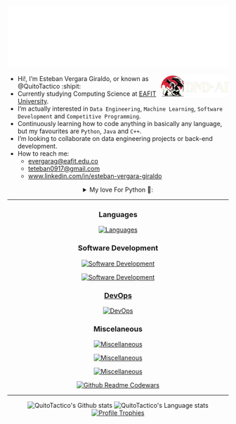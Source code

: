
<!-- Hiii, what are you doing here? XD -->

<div align="center">
  <img src="docs/hello.svg">
</div>

[<img align="right" height="50" src="docs/DnD_right.png">](https://github.com/QuitoTactico/DnD-AI)

- Hi!, I’m Esteban Vergara Giraldo, or known as @QuitoTactico :shipit:
- Currently studying Computing Science at [EAFIT University](https://www.eafit.edu.co/).
- I’m actually interested in `Data Engineering`, `Machine Learning`, `Software Development` and `Competitive Programming`.
- Continuously learning how to code anything in basically any language, but my favourites are `Python`, `Java` and `C++`.
- I’m looking to collaborate on data engineering projects or back-end development.
- How to reach me:
[<img align="right" width="160" alt="" src="https://github.com/user-attachments/assets/44cff177-6b12-41f9-8521-741d43b67908">](https://www.textstudio.com/)
  - evergarag@eafit.edu.co
  - teteban0917@gmail.com
[<img align="right" width="160" alt="" src="https://count.getloli.com/get/@:quitotactico?theme=booru-lewd&offset=-10">](https://count.getloli.com/) <!-- [<img align="right" height="50" alt="" src="https://count.akame.moe/@quitotactico?theme=rule34">](https://www.youtube.com/watch?v=dQw4w9WgXcQ) -->
  - www.linkedin.com/in/esteban-vergara-giraldo

<details>
  <summary align="center">
     My love For Python 🐍:
  </summary>  
  
I have an extensive repertoire of over 450 Python scripts, focused on competitive programming, web development, automation, API consumption, and the use of artificial intelligence for various tasks.

I have used Python to automate tasks such as file manipulation and data processing, creating scripts that enhance efficiency in repetitive processes, like an RPA for [comfortable listening of YouTube playlists](https://github.com/QuitoTactico/NOVVAE). I have also developed data analysis projects, like an [anime recommendation system](https://github.com/QuitoTactico/myanimelist-sorting) based on the MyAnimeList API, developed solutions to many [competitive programming problems in Codewars](https://github.com/QuitoTactico/PYTHON/tree/main/CODEWARS), and participated in game development, notably creating a [Dungeons & Dragons game generator](https://github.com/QuitoTactico/DnD-AI) with interactive map and AI usage for image generation and natural language processing, my biggest project to date.

Additionally, I have worked on web application development using Django, including a [movie website](https://github.com/QuitoTactico/moviereviewsproject), a [numeric analysis and linear regression interactive graphicator](https://github.com/QuitoTactico/Proyecto_analisis), an [enterprise data interactive graphicator](https://github.com/QuitoTactico/proyecto-sinfo) and a [tech learning route generator](https://github.com/QuitoTactico/SoftServe-Academy) which i'm currently developing. Also on framework-less applications, like an [shortest route calculator/graphicator system for Medellín's streets](https://github.com/QuitoTactico/ST0245-001), with a [Medellín's Metro version](https://github.com/OmdenaAI/eafit-colombia-transportation-subway) developed in an international team. In the field of artificial intelligence, I have implemented models for [facial](https://github.com/QuitoTactico/Proyecto-ReconocimientoDeRostros) and [voice](https://github.com/QuitoTactico/PYTHON/tree/main/Reconocedor%20de%20voz) recognition, and I have also explored home automation with a [smart curtain system](https://github.com/QuitoTactico/Proyecto-CortinasInteligentes) that responds to external light. My experience with Python is diverse, focusing on creating practical and innovative solutions while solving logical challenges that I find satisfying.
</details>

<!-- - If you tell me to put DOOM-64 on your microwave, i'll do it. -->

---

<h3 align="center">Languages</h3>
<p align="center">
    <a href="https://skillicons.dev">
        <img src="https://skillicons.dev/icons?i=python,cpp,php,java,SEPARADOR,c,r,arduino,matlab" alt="Languages">
    </a>
</p>

<h3 align="center">Software Development</h3>
<p align="center">
    <a href="https://skillicons.dev">
      <img src="https://skillicons.dev/icons?i=django,laravel,flask,express,nodejs,SEPARADOR,react,html,css,js,ts" alt="Software Development">
      <!-- PYRAMID
      <img src="https://skillicons.dev/icons?i=html,css,scss,js,ts" alt="Software Development">
      <br>
      <img src="https://skillicons.dev/icons?i=django,fastapi,laravel,react" alt="Software Development">
      <br>
      <img src="https://skillicons.dev/icons?i=mysql,sqlite,postgres" alt="Software Development">
      <br>
      <img src="https://skillicons.dev/icons?i=bootstrap,mui" alt="Software Development">
      -->
    </a>
</p>
<p align="center">
    <a href="https://skillicons.dev">
      <img src="https://skillicons.dev/icons?i=mysql,sqlite,postgres,redis,SEPARADOR,bootstrap,mui,scss,SEPARADOR" alt="Software Development">
</p>

<h3 align="center">DevOps</h3>
<p align="center">
    <a href="https://skillicons.dev">
        <img src="https://skillicons.dev/icons?i=aws,gcp,azure,SEPARADOR,docker,kubernetes,githubactions" alt="DevOps">
    </a>
</p>

<h3 align="center">Miscelaneous</h3>
<p align="center">
    <a href="https://skillicons.dev">
        <img src="https://skillicons.dev/icons?i=git,windows,linux,kali,ubuntu,bash,powershell" alt="Miscellaneous">
    </a>
</p>
<p align="center">
    <a href="https://skillicons.dev">
        <img src="https://skillicons.dev/icons?i=replit,notion,md,cmake,npm,yarn" alt="Miscellaneous">
    </a>
</p>
<p align="center">
    <a href="https://skillicons.dev">
        <img src="https://skillicons.dev/icons?i=tensorflow,bots,opencv,regex,raspberrypi" alt="Miscellaneous">
    </a>
</p>

<!-- 
<p align="center">
    <a href='https://www.codewars.com/users/QuitoTactico'><img src="https://www.codewars.com/users/QuitoTactico/badges/large"></a>
</p>
-->

<div align="center">
  <a href='https://www.codewars.com/users/QuitoTactico'>
    <img src="https://codewars-stats-ignacio-cuadra.vercel.app/?username=QuitoTactico&theme=dark" alt="Github Readme Codewars" />
  </a>
</div>

---

<div align="center"> 
  
  <img height=270 src="https://github-readme-stats.vercel.app/api?username=quitotactico&include_all_commits=true&show_icons=true&rank_icon=percentile&card_width=300px&theme=dark&line_height=30&custom_title=QuitoTactico%27s+Github+stats&number_format=long&role=owner,collaborator" alt="QuitoTactico's Github stats" />
  
  <img height=270 src="https://github-readme-stats.vercel.app/api/top-langs/?username=quitotactico&layout=donut&langs_count=10&hide=HTML&hide_title=true&role=owner,collaborator&theme=dark&card_width=310&custom_title=QuitoTactico%27s+Language+stats&card_width=1px" alt="QuitoTactico's Language stats" />
  <!--
  <img height=270 src="https://github-readme-stats.vercel.app/api/top-langs/?username=quitotactico&layout=donut&langs_count=10&hide=HTML&hide_title=true&role=owner,collaborator&theme=dark&size_weight=0.35&count_weight=0.65&card_width=310&custom_title=QuitoTactico%27s+Language+stats&card_width=1px" alt="QuitoTactico's Language stats" />
  
  -->

  <!-- With HTML
  <img height=249 src="https://github-readme-stats.vercel.app/api/top-langs/?username=quitotactico&layout=donut&langs_count=8&hide_title=true&role=owner,collaborator&theme=dark&size_weight=0.2&count_weight=0.&custom_title=QuitoTactico%27s+Language+stats&card_width=1px" alt="QuitoTactico's Language stats" />
  -->
  
  <!-- Donut
  <img height=259 src="https://github-readme-stats-git-masterrstaa-rickstaa.vercel.app/api/top-langs/?username=quitotactico&layout=donut&langs_count=6&hide=HTML&hide_border=true&role=owner,collaborator&theme=transparent&custom_title=QuitoTactico%27s+Language+stats" alt="QuitoTactico's Language stats" />
  -->
</div>

<div align="center">
  <a href=['https://www.codewars.com/users/QuitoTactico](https://github.com/ryo-ma/github-profile-trophy)'>
    <img src="https://github-profile-trophy.vercel.app/?username=QuitoTactico&theme=juicyfresh&column=-1&no-frame=true&no-bg=true&&title=-Reviews" alt="Profile Trophies" />
  </a>
</div>


<!-- ------------------------------- TRASH --------------------------------------- -->

<!-- 
[<img align="left" height="50" src="docs/hello.svg">](https://github.com/QuitoTactico)
-->
<!-- 
![Counter](https://count.akame.moe/@quitotactico)
[<img align="right" width="150" alt="" src="https://count.getloli.com/get/@:quitotactico?theme=rule34">](https://www.youtube.com/watch?v=dQw4w9WgXcQ)
-->

<!--
<div style="display: flex; justify-content: space-between; width: 100%;">
    <a href="https://github.com/QuitoTactico/DnD-AI" style="flex: 1;"><img align="left" height="50" src="docs/DnD_right.png"></a>
    <a href="https://www.youtube.com/watch?v=dQw4w9WgXcQ" style="flex: 1;"><img align="right" width="150" alt="🦑" src="https://count.getloli.com/get/@:quitotactico?theme=rule34"></a>
    <a href="https://www.codewars.com/users/EstebanQuito/" style="flex: 1;">
      <p align="center">
        <img height="45" src="https://www.codewars.com/users/EstebanQuito/badges/large" style="margin:auto;">
      </p>
    </a>
</div>
-->

<!--
[<img align="left" height="50" src="docs/DnD_right.png">](https://github.com/QuitoTactico/DnD-AI)
[<img align="left" height="50" src="https://www.codewars.com/users/EstebanQuito/badges/large">](https://www.codewars.com/users/EstebanQuito/)
[<img align="right" width="150" alt="🦑" src="https://count.getloli.com/get/@:quitotactico?theme=rule34">](https://www.youtube.com/watch?v=dQw4w9WgXcQ)
-->
<!-- 
Liar: https://github-readme-stats.anuraghazra1.vercel.app/api?
True: https://github-readme-stats.vercel.app/api?
Rick: https://github-readme-stats-git-masterrstaa-rickstaa.vercel.app/api?
-->



<!--
![Python](https://badgen.net/badge/Python/3.12/green) ![C++](https://badgen.net/badge/C++/20/blue) ![Java](https://badgen.net/badge/Java/8/yellow) ![HTML](https://badgen.net/badge/HTML/5/red) ![CSS](https://badgen.net/badge/CSS/3/blue)
-->

<!--
![image](https://www.codewars.com/users/EstebanQuito/badges/large)
-->

<!-- LMAOOOOOOOOOOOOOOOOOOOOOOOOOOOOOOOOOOOOOOOOO -->


<!--
<div style="display: flex; justify-content: space-between; flex-wrap: wrap;">
    <div style="display: flex; align-items: center;">
        <b style="margin-right: 10px;">Languages</b>
        <a href="https://skillicons.dev">
            <img src="https://skillicons.dev/icons?i=python,cpp,java,c,r,matlab" alt="Languages">
        </a>
    </div>
    <div style="display: flex; align-items: center;">
        <b style="margin-right: 10px;">DevOps</b>
        <a href="https://skillicons.dev">
            <img src="https://skillicons.dev/icons?i=aws,gcp,azure" alt="DevOps">
        </a>
    </div>
</div>

<br>
  
<div style="display: flex; justify-content: space-between;">
    <div style="display: flex; width:100%;  justify-content: space-between;">
        <b align="left" style="margin-right: 10px;">Software Development</b>
        <a href="https://skillicons.dev">
            <img src="https://skillicons.dev/icons?i=django,react,html,css,js" alt="Software Development">
        </a>
        <a align="right" href="https://skillicons.dev">
            <img src="https://skillicons.dev/icons?i=git,linux,bash" alt="Miscellaneous" style="margin-right: 10px;">
        </a>
        <b align="right" style="margin-right: 10px;">Misc.</b>
    </div>
</div>

<div style="display: flex; justify-content: space-between;">
    <p style="text-align: left;">Texto a la izquierda</p>
    <p style="text-align: right;">Texto a la derecha</p>
</div>

-->

<!-- Light Mode -->
<!--
<div align="center"> 
<a href="https://github.com/anuraghazra/github-readme-stats#gh-light-mode-only">
<img height=259 src="https://github-readme-stats-git-masterrstaa-rickstaa.vercel.app/api?username=quitotactico&show_icons=true&line_height=28&hide_border=true&card_width=347&include_all_commits=true&role=owner,collaborator&show=reviews,discussions_answered&rank_icon=percentile&exclude_repo=github-readme-stats&theme=default#gh-light-mode-only" alt="QuitoTactico's Github stats" />
</a>
<a href="https://github.com/anuraghazra/github-readme-stats#gh-light-mode-only">
<img height=259 src="https://github-readme-stats-git-masterrstaa-rickstaa.vercel.app/api/top-langs/?username=quitotactico&layout=compact&langs_count=12&hide_border=true&role=owner,collaborator&theme=default#gh-light-mode-only" alt="QuitoTactico's Language stats" />
</a>
</div>
-->

<!-- BLACK  -->
<!--
<div align="center"> 
<a href="https://github.com/anuraghazra/github-readme-stats#gh-dark-mode-only">
<img height=259 src="https://github-readme-stats-git-masterrstaa-rickstaa.vercel.app/api?username=quitotactico&show_icons=true&line_height=28&hide_border=true&card_width=347&include_all_commits=true&role=owner,collaborator&rank_icon=percentile&exclude_repo=github-readme-stats&theme=dark&bg_color=000000#gh-dark-mode-only" alt="QuitoTactico's Github stats" />
</a>
<a href="https://github.com/anuraghazra/github-readme-stats#gh-dark-mode-only">
<img height=259 src="https://github-readme-stats-git-masterrstaa-rickstaa.vercel.app/api/top-langs/?username=quitotactico&layout=donut&langs_count=10&hide=HTML&hide_border=true&role=owner,collaborator&theme=dark&bg_color=000000#gh-dark-mode-only" alt="QuitoTactico's Language stats" />
</a>
</div>
-->

<!--
<img height="180em" src="https://github-readme-stats.anuraghazra1.vercel.app/api/top-langs/?username=quitotactico&layout=donut&hide=HTML&theme=algolia&count_private=true"/>
![![Top Langs](https://github-readme-stats.vercel.app/api/top-langs/?username=quitoactico&layout=donut-vertical)](https://github.com/anuraghazra/github-readme-stats)
<img height="180em" src="https://github-readme-stats.vercel.app/api/wakatime?username=quitotactico"/>
-->

<!---

PAST, changed in feb 2024

- Hi, I’m @QuitoTactico
- Eafit student and Omdena member
- I’m interested in Games and Competitive Programmation
- I’m currently learning how to code in basically any language
- I’m looking to collaborate on small projects and game development
- If you tell me to put DOOM-64 on your microwave, i'll do it.
- How to reach me!:  
  teteban0917@gmail.com /
  evergarag@eafit.edu.co /
  +57 324 250 94 36

QuitoTactico/QuitoTactico is a ✨ special ✨ repository because its `README.md` (this file) appears on your GitHub profile.
You can click the Preview link to take a look at your changes.
--->
